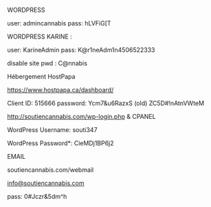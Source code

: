 WORDPRESS

user: admincannabis
pass: hLVFiG[T

WORDPRESS KARINE :

user: KarineAdmin
pass: K@r1neAdm1n4506522333

disable site pwd : C@nnabis

Hébergement HostPapa

https://www.hostpapa.ca/dashboard/
 
Client ID: 515666
password: Ycm7&u6RazxS (old)
          ZC5D#!nAtnVWteM

http://soutiencannabis.com/wp-login.php & CPANEL
 
WordPress Username: souti347
 
WordPress Password*: CieMDj1BP6j2

EMAIL

soutiencannabis.com/webmail

info@soutiencannabis.com

pass: 0#Jczr&5dm^h
